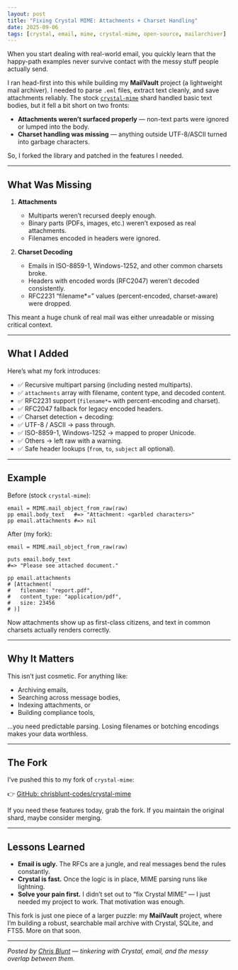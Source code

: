 ```yaml
---
layout: post
title: "Fixing Crystal MIME: Attachments + Charset Handling"
date: 2025-09-06
tags: [crystal, email, mime, crystal-mime, open-source, mailarchiver]
---
```


When you start dealing with real-world email, you quickly learn that the happy-path examples never survive contact with the messy stuff people actually send.

I ran head-first into this while building my **MailVault** project (a lightweight mail archiver). I needed to parse `.eml` files, extract text cleanly, and save attachments reliably. The stock [`crystal-mime`](https://github.com/aluminumio/crystal-mime) shard handled basic text bodies, but it fell a bit short on two fronts:

* **Attachments weren’t surfaced properly** — non-text parts were ignored or lumped into the body.
* **Charset handling was missing** — anything outside UTF-8/ASCII turned into garbage characters.

So, I forked the library and patched in the features I needed.

---

## What Was Missing

1. **Attachments**

   * Multiparts weren’t recursed deeply enough.
   * Binary parts (PDFs, images, etc.) weren’t exposed as real attachments.
   * Filenames encoded in headers were ignored.

2. **Charset Decoding**

   * Emails in ISO-8859-1, Windows-1252, and other common charsets broke.
   * Headers with encoded words (RFC2047) weren’t decoded consistently.
   * RFC2231 “filename\*=” values (percent-encoded, charset-aware) were dropped.

This meant a huge chunk of real mail was either unreadable or missing critical context.

---

## What I Added

Here’s what my fork introduces:

* ✅ Recursive multipart parsing (including nested multiparts).
* ✅ `attachments` array with filename, content type, and decoded content.
* ✅ RFC2231 support (`filename*=` with percent-encoding and charset).
* ✅ RFC2047 fallback for legacy encoded headers.
* ✅ Charset detection + decoding:
* ✅ UTF-8 / ASCII → pass through.
* ✅ ISO-8859-1, Windows-1252 → mapped to proper Unicode.
* ✅ Others → left raw with a warning.
* ✅ Safe header lookups (`from`, `to`, `subject` all optional).

---

## Example

Before (stock `crystal-mime`):

```crystal
email = MIME.mail_object_from_raw(raw)
pp email.body_text   #=> "Attachment: <garbled characters>"
pp email.attachments #=> nil
```

After (my fork):

```crystal
email = MIME.mail_object_from_raw(raw)

puts email.body_text
#=> "Please see attached document."

pp email.attachments
# [Attachment(
#   filename: "report.pdf",
#   content_type: "application/pdf",
#   size: 23456
# )]
```

Now attachments show up as first-class citizens, and text in common charsets actually renders correctly.

---

## Why It Matters

This isn’t just cosmetic. For anything like:

* Archiving emails,
* Searching across message bodies,
* Indexing attachments, or
* Building compliance tools,

…you need predictable parsing. Losing filenames or botching encodings makes your data worthless. 

---

## The Fork

I’ve pushed this to my fork of `crystal-mime`:

👉 [GitHub: chrisblunt-codes/crystal-mime](https://github.com/chrisblunt-codes/crystal-mime)

If you need these features today, grab the fork. If you maintain the original shard, maybe consider merging.

---

## Lessons Learned

* **Email is ugly.** The RFCs are a jungle, and real messages bend the rules constantly.
* **Crystal is fast.** Once the logic is in place, MIME parsing runs like lightning.
* **Solve your pain first.** I didn’t set out to “fix Crystal MIME” — I just needed my project to work. That motivation was enough.

This fork is just one piece of a larger puzzle: my **MailVault** project, where I’m building a robust, searchable mail archive with Crystal, SQLite, and FTS5. More on that soon.

---

*Posted by [Chris Blunt](https://www.chrisblunt.codes) — tinkering with Crystal, email, and the messy overlap between them.*


